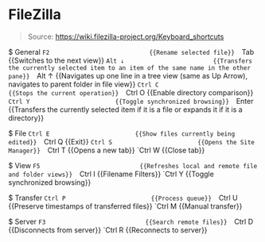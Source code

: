 # FileZilla

> Source: https://wiki.filezilla-project.org/Keyboard_shortcuts

$ General
    `F2                            {{Rename selected file}} 
    `Tab                           {{Switches to the next view}} 
    `Alt ↓                         {{Transfers the currently selected item to an item of the same name in the other pane}} 
    `Alt ↑                         {{Navigates up one line in a tree view (same as Up Arrow), navigates to parent folder in file view}} 
    `Ctrl C                        {{Stops the current operation}} 
    `Ctrl O                        {{Enable directory comparison}} 
    `Ctrl Y                        {{Toggle synchronized browsing}} 
    `Enter                         {{Transfers the currently selected item if it is a file or expands it if it is a directory}} 

$ File
    `Ctrl E                        {{Show files currently being edited}} 
    `Ctrl Q                        {{Exit}} 
    `Ctrl S                        {{Opens the Site Manager}} 
    `Ctrl T                        {{Opens a new tab}} 
    `Ctrl W                        {{Close tab}} 

$ View
    `F5                            {{Refreshes local and remote file and folder views}} 
    `Ctrl I                        {{Filename Filters}} 
    `Ctrl Y                        {{Toggle synchronized browsing}} 

$ Transfer
    `Ctrl P                        {{Process queue}} 
    `Ctrl U                        {{Preserve timestamps of transferred files}} 
    `Ctrl M                        {{Manual transfer}} 

$ Server
    `F3                            {{Search remote files}} 
    `Ctrl D                        {{Disconnects from server}} 
    `Ctrl R                        {{Reconnects to server}} 

